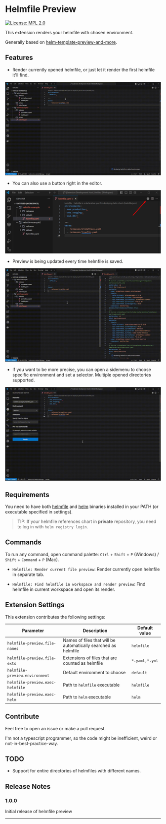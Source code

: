 # Helmfile Preview

[![License: MPL 2.0](https://img.shields.io/badge/License-MPL_2.0-brightgreen.svg)](https://opensource.org/licenses/MPL-2.0)

This extension renders your helmfile with chosen environment.

Generally based on [helm-template-preview-and-more](https://github.com/Nestsiarenka/helm-template-preview-and-more).

## Features

* Render currently opened helmfile, or just let it render the first helmfile it'll find.

![Open preview via command palette](media/demo/helmfile-command.gif)

* You can also use a button right in the editor.

![Open preview with button](media/demo/helmfile-button.png)

* Preview is being updated every time helmfile is saved.

![Auto update](media/demo/helmfile-realtime-update.gif)

* If you want to be more precise, you can open a sidemenu to choose specific environment and set a selector. Multiple opened directories supported.

![Precise settings in sidebar](media/demo/helmfile-sidebar.gif)

## Requirements

You need to have both [helmfile](https://helmfile.readthedocs.io/en/latest/#installation) and [helm](https://helm.sh/docs/intro/install/) binaries installed in your PATH (or executable specified in settings).

> TIP: If your helmfile references chart in **private** repository, you need to log in with `helm registry login`.

## Commands

To run any command, open command palette: `Ctrl` + `Shift` + `P` (Windows) / `Shift` + `Command` + `P` (Mac).

* `Helmfile: Render current file preview`: Render currently open helmfile in separate tab.

* `Helmfile: Find helmfile in workspace and render preview`: Find helmfile in current workspace and open its render.

## Extension Settings

This extension contributes the following settings:

| **Parameter**                    | **Description**                                                       | **Default value** |
|----------------------------------|-----------------------------------------------------------------------|-------------------|
| `helmfile-preview.file-names`    | Names of files that will be automatically searched as helmfile        | `helmfile`        |
| `helmfile-preview.file-exts`     | Extensions of files that are counted as helmfile                      | `*.yaml,*.yml`    |
| `helmfile-preview.environment`   | Default environment to choose                                         | `default`         |
| `helmfile-preview.exec-helmfile` | Path to `helmfile` executable                                         | `helmfile`        |
| `helmfile-preview.exec-helm`     | Path to `helm` executable                                             | `helm`            |

## Contribute

Feel free to open an issue or make a pull request.

I'm not a typescript programmer, so the code might be inefficient, weird or not-in-best-practice-way.

## TODO

* Support for entire directories of helmfiles with different names.

## Release Notes

### 1.0.0

Initial release of helmfile preview

---
